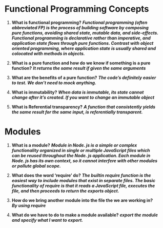 # Functional Programming Concepts


1. **What is functional programming?**
***Functional programming (often abbreviated FP) is the process of building software by composing pure functions, avoiding shared state, mutable data, and side-effects. Functional programming is declarative rather than imperative, and application state flows through pure functions. Contrast with object oriented programming, where application state is usually shared and colocated with methods in objects.***

2. **What is a pure function and how do we know if something is a pure function?**
***It returns the same result if given the same arguments***

3. **What are the benefits of a pure function?**
***The code’s definitely easier to test. We don’t need to mock anything.***

4. **What is immutability?**
***When data is immutable, its state cannot change after it’s created. If you want to change an immutable object***

5. **What is Referential transparency?**
***A function that consistently yields the same result for the same input, is referentially transparent.***


# Modules

1. **What is a module?**
***Module in Node. js is a simple or complex functionality organized in single or multiple JavaScript files which can be reused throughout the Node. js application. Each module in Node. js has its own context, so it cannot interfere with other modules or pollute global scope.***

2. **What does the word ‘require’ do?**
***The builtin require function is the easiest way to include modules that exist in separate files. The basic functionality of require is that it reads a JavaScript file, executes the file, and then proceeds to return the exports object.***

3. **How do we bring another module into the file the we are working in?**
***By using require***

4. **What do we have to do to make a module available?**
***export the module and specify what I want to export.***